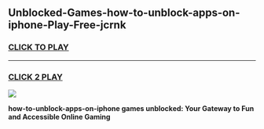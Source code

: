 
## Unblocked-Games-how-to-unblock-apps-on-iphone-Play-Free-jcrnk
<h3>
<a href="https://premium76.site?title=how-to-unblock-apps-on-iphone&ref=21A">CLICK TO PLAY</a></h3>
<hr>

<h3>
<a href="https://premium76.site?title=how-to-unblock-apps-on-iphone&ref=21A">CLICK 2 PLAY</a>
  
</h3>

<a href="https://premium76.site?title=how-to-unblock-apps-on-iphone&ref=21A"><img src="https://clearcache.store/games.png"></a>


**how-to-unblock-apps-on-iphone games unblocked: Your Gateway to Fun and Accessible Online Gaming**
